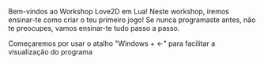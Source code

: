 
Bem-vindos ao Workshop Love2D em Lua! 
Neste workshop, iremos ensinar-te como criar o teu primeiro jogo! 
Se nunca programaste antes, não te preocupes, vamos ensinar-te tudo passo a passo.

Começaremos por usar o atalho "Windows + <-" para facilitar a visualização do programa
